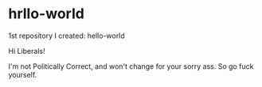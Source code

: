 # hrllo-world
1st repository I created: hello-world

Hi Liberals!

I'm not Politically Correct, and won't change for your sorry ass.  So go fuck yourself.
